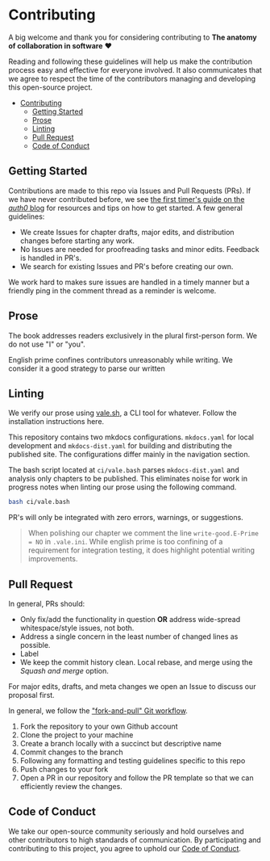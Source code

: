 # Contributing

A big welcome and thank you for considering contributing to **The anatomy of collaboration in software** ❤️

Reading and following these guidelines will help us make the contribution process easy and effective for everyone involved. It also communicates that we agree to respect the time of the contributors managing and developing this open-source project.

- [Contributing](#contributing)
  - [Getting Started](#getting-started)
  - [Prose](#prose)
  - [Linting](#linting)
  - [Pull Request](#pull-request)
  - [Code of Conduct](#code-of-conduct)

## Getting Started

Contributions are made to this repo via Issues and Pull Requests (PRs). If we have never contributed before, we see [the first timer's guide on the *auth0* blog](https://auth0.com/blog/a-first-timers-guide-to-an-open-source-project/) for resources and tips on how to get started. A few general guidelines:

- We create Issues for chapter drafts, major edits, and distribution changes before starting any work.
- No Issues are needed for proofreading tasks and minor edits. Feedback is handled in PR's.
- We search for existing Issues and PR's before creating our own.

We work hard to makes sure issues are handled in a timely manner but a friendly ping in the comment thread as a reminder is welcome.

## Prose

The book addresses readers exclusively in the plural first-person form. We do not use "I" or "you".

English prime confines contributors unreasonably while writing. We consider it a good strategy to parse our written 

## Linting

We verify our prose using [vale.sh](), a CLI tool for whatever. Follow the installation instructions here.

This repository contains two mkdocs configurations. `mkdocs.yaml` for local development and `mkdocs-dist.yaml` for building and distributing the published site. The configurations differ mainly in the navigation section.

The bash script located at `ci/vale.bash` parses `mkdocs-dist.yaml` and analysis only chapters to be published. This eliminates noise for work in progress notes when linting our prose using the following command.

```sh
bash ci/vale.bash
```

PR's will only be integrated with zero errors, warnings, or suggestions.

> When polishing our chapter we comment the line `write-good.E-Prime = NO` in `.vale.ini`. While english prime is too confining of a requirement for integration testing, it does highlight potential writing improvements.

## Pull Request

In general, PRs should:

- Only fix/add the functionality in question **OR** address wide-spread whitespace/style issues, not both.
- Address a single concern in the least number of changed lines as possible.
- Label
- We keep the commit history clean. Local rebase, and merge using the *Squash and merge* option.

For major edits, drafts, and meta changes we open an Issue to discuss our proposal first.

In general, we follow the ["fork-and-pull" Git workflow](https://github.com/susam/gitpr).

1. Fork the repository to your own Github account
2. Clone the project to your machine
3. Create a branch locally with a succinct but descriptive name
4. Commit changes to the branch
5. Following any formatting and testing guidelines specific to this repo
6. Push changes to your fork
7. Open a PR in our repository and follow the PR template so that we can efficiently review the changes.

## Code of Conduct

We take our open-source community seriously and hold ourselves and other contributors to high standards of communication. By participating and contributing to this project, you agree to uphold our [Code of Conduct](CODE-OF-CONDUCT.md).
